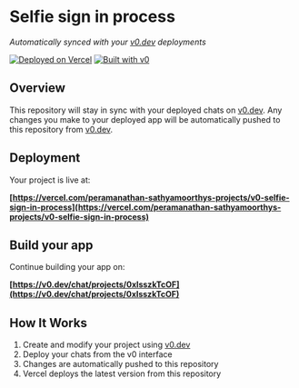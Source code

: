 # Selfie sign in process

*Automatically synced with your [v0.dev](https://v0.dev) deployments*

[![Deployed on Vercel](https://img.shields.io/badge/Deployed%20on-Vercel-black?style=for-the-badge&logo=vercel)](https://vercel.com/peramanathan-sathyamoorthys-projects/v0-selfie-sign-in-process)
[![Built with v0](https://img.shields.io/badge/Built%20with-v0.dev-black?style=for-the-badge)](https://v0.dev/chat/projects/0xIsszkTcOF)

## Overview

This repository will stay in sync with your deployed chats on [v0.dev](https://v0.dev).
Any changes you make to your deployed app will be automatically pushed to this repository from [v0.dev](https://v0.dev).

## Deployment

Your project is live at:

**[https://vercel.com/peramanathan-sathyamoorthys-projects/v0-selfie-sign-in-process](https://vercel.com/peramanathan-sathyamoorthys-projects/v0-selfie-sign-in-process)**

## Build your app

Continue building your app on:

**[https://v0.dev/chat/projects/0xIsszkTcOF](https://v0.dev/chat/projects/0xIsszkTcOF)**

## How It Works

1. Create and modify your project using [v0.dev](https://v0.dev)
2. Deploy your chats from the v0 interface
3. Changes are automatically pushed to this repository
4. Vercel deploys the latest version from this repository